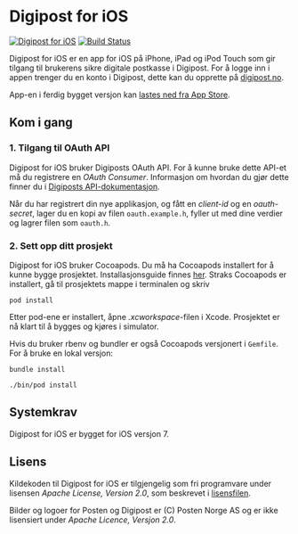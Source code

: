 # Digipost for iOS

[![Digipost for iOS](https://i.imgur.com/vce3NJf.png)](http://itunes.apple.com/no/app/digipost/id441997544?mt=8&uo=4)
[![Build Status](https://travis-ci.org/digipost/ios.svg?branch=develop)](https://travis-ci.org/digipost/ios)

Digipost for iOS er en app for iOS på iPhone, iPad og iPod Touch som gir tilgang til brukerens sikre digitale postkasse i Digipost. For å logge inn i appen trenger du en konto i Digipost, dette kan du opprette på [digipost.no](https://www.digipost.no/).

App-en i ferdig bygget versjon kan [lastes ned fra App Store](http://itunes.apple.com/no/app/digipost/id441997544?mt=8&uo=4).

## Kom i gang

### 1. Tilgang til OAuth API

Digipost for iOS bruker Digiposts OAuth API. For å kunne bruke dette API-et må du registrere en *OAuth Consumer*. Informasjon om hvordan du gjør dette finner du i [Digiposts API-dokumentasjon](https://www.digipost.no/plattform/api/).

Når du har registrert din nye applikasjon, og fått en *client-id* og en *oauth-secret*, lager du en kopi av filen `oauth.example.h`, fyller ut med dine verdier og lagrer filen som `oauth.h`.

### 2. Sett opp ditt prosjekt

Digipost for iOS bruker Cocoapods. Du må ha Cocoapods installert for å kunne bygge prosjektet. Installasjonsguide finnes [her](http://guides.cocoapods.org/using/getting-started.html).
Straks Cocoapods er installert, gå til prosjektets mappe i terminalen og skriv
```
pod install
```
Etter pod-ene er installert, åpne *.xcworkspace*-filen i Xcode. Prosjektet er nå klart til å bygges og kjøres i simulator.

Hvis du bruker rbenv og bundler er også Cocoapods versjonert i `Gemfile`. For å bruke en lokal versjon:

```
bundle install

./bin/pod install
```

## Systemkrav

Digipost for iOS er bygget for iOS versjon 7.


## Lisens

Kildekoden til Digipost for iOS er tilgjengelig som fri programvare under lisensen *Apache License, Version 2.0*, som beskrevet i [lisensfilen](https://github.com/digipost/ios/blob/master/LICENSE "LICENSE").

Bilder og logoer for Posten og Digipost er (C) Posten Norge AS og er ikke lisensiert under *Apache Licence, Versjon 2.0*.

